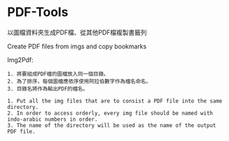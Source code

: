 # PDF-Tools
以圖檔資料夾生成PDF檔、從其他PDF檔複製書籤列

Create PDF files from imgs and copy bookmarks


Img2Pdf:

	1. 將要組成PDF檔的圖檔放入同一個目錄。
	2. 為了排序，每個圖檔應依序使用阿拉伯數字作為檔名命名。
	3. 目錄名將作為輸出PDF的檔名。

	1. Put all the img files that are to consist a PDF file into the same directory.
	2. In order to access orderly, every img file should be named with indo-arabic numbers in order.
	3. The name of the directory will be used as the name of the output PDF file.
